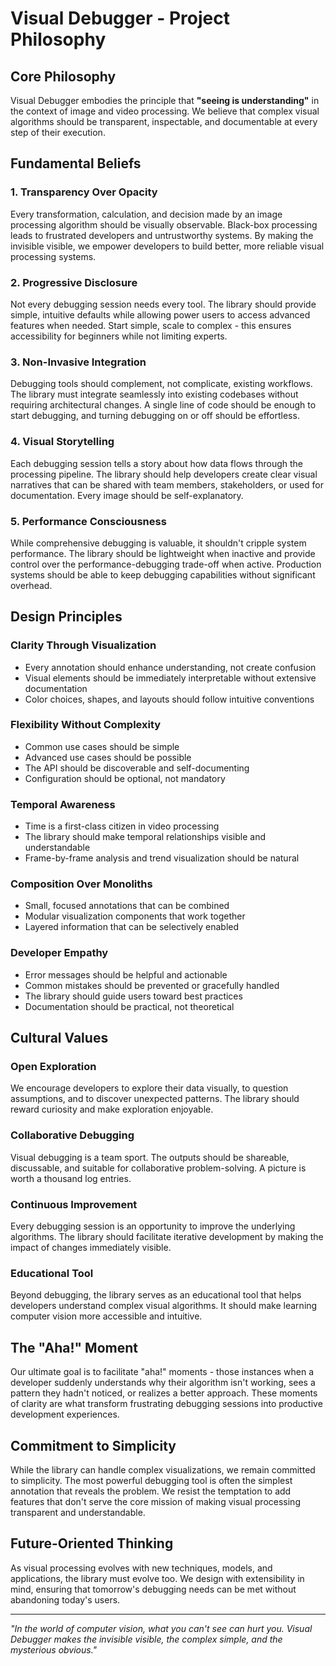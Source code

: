 # Visual Debugger - Project Philosophy

## Core Philosophy

Visual Debugger embodies the principle that **"seeing is understanding"** in the context of image and video processing. We believe that complex visual algorithms should be transparent, inspectable, and documentable at every step of their execution.

## Fundamental Beliefs

### 1. Transparency Over Opacity
Every transformation, calculation, and decision made by an image processing algorithm should be visually observable. Black-box processing leads to frustrated developers and untrustworthy systems. By making the invisible visible, we empower developers to build better, more reliable visual processing systems.

### 2. Progressive Disclosure
Not every debugging session needs every tool. The library should provide simple, intuitive defaults while allowing power users to access advanced features when needed. Start simple, scale to complex - this ensures accessibility for beginners while not limiting experts.

### 3. Non-Invasive Integration
Debugging tools should complement, not complicate, existing workflows. The library must integrate seamlessly into existing codebases without requiring architectural changes. A single line of code should be enough to start debugging, and turning debugging on or off should be effortless.

### 4. Visual Storytelling
Each debugging session tells a story about how data flows through the processing pipeline. The library should help developers create clear visual narratives that can be shared with team members, stakeholders, or used for documentation. Every image should be self-explanatory.

### 5. Performance Consciousness
While comprehensive debugging is valuable, it shouldn't cripple system performance. The library should be lightweight when inactive and provide control over the performance-debugging trade-off when active. Production systems should be able to keep debugging capabilities without significant overhead.

## Design Principles

### Clarity Through Visualization
- Every annotation should enhance understanding, not create confusion
- Visual elements should be immediately interpretable without extensive documentation
- Color choices, shapes, and layouts should follow intuitive conventions

### Flexibility Without Complexity
- Common use cases should be simple
- Advanced use cases should be possible
- The API should be discoverable and self-documenting
- Configuration should be optional, not mandatory

### Temporal Awareness
- Time is a first-class citizen in video processing
- The library should make temporal relationships visible and understandable
- Frame-by-frame analysis and trend visualization should be natural

### Composition Over Monoliths
- Small, focused annotations that can be combined
- Modular visualization components that work together
- Layered information that can be selectively enabled

### Developer Empathy
- Error messages should be helpful and actionable
- Common mistakes should be prevented or gracefully handled
- The library should guide users toward best practices
- Documentation should be practical, not theoretical

## Cultural Values

### Open Exploration
We encourage developers to explore their data visually, to question assumptions, and to discover unexpected patterns. The library should reward curiosity and make exploration enjoyable.

### Collaborative Debugging
Visual debugging is a team sport. The outputs should be shareable, discussable, and suitable for collaborative problem-solving. A picture is worth a thousand log entries.

### Continuous Improvement
Every debugging session is an opportunity to improve the underlying algorithms. The library should facilitate iterative development by making the impact of changes immediately visible.

### Educational Tool
Beyond debugging, the library serves as an educational tool that helps developers understand complex visual algorithms. It should make learning computer vision more accessible and intuitive.

## The "Aha!" Moment

Our ultimate goal is to facilitate "aha!" moments - those instances when a developer suddenly understands why their algorithm isn't working, sees a pattern they hadn't noticed, or realizes a better approach. These moments of clarity are what transform frustrating debugging sessions into productive development experiences.

## Commitment to Simplicity

While the library can handle complex visualizations, we remain committed to simplicity. The most powerful debugging tool is often the simplest annotation that reveals the problem. We resist the temptation to add features that don't serve the core mission of making visual processing transparent and understandable.

## Future-Oriented Thinking

As visual processing evolves with new techniques, models, and applications, the library must evolve too. We design with extensibility in mind, ensuring that tomorrow's debugging needs can be met without abandoning today's users.

---

*"In the world of computer vision, what you can't see can hurt you. Visual Debugger makes the invisible visible, the complex simple, and the mysterious obvious."*
